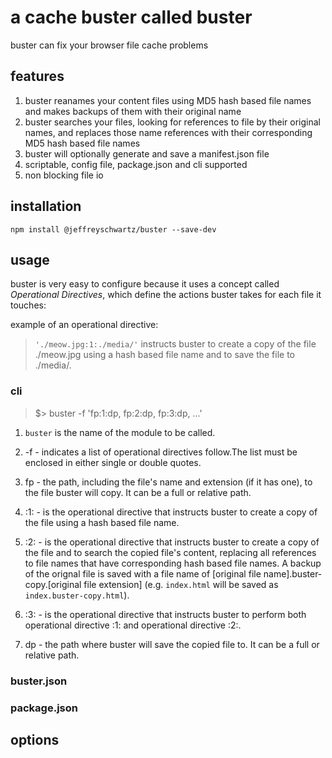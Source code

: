 # a cache buster called buster
buster can fix your browser file cache problems

## features
1. buster reanames your content files using MD5 hash based file names and makes backups of them with their original name
1. buster searches your files, looking for references to file by their original names, and replaces those name references with their corresponding MD5 hash based file names
1. buster will optionally generate and save a manifest.json file
1. scriptable, config file, package.json and cli supported
1. non blocking file io

## installation
`npm install @jeffreyschwartz/buster --save-dev`

## usage
buster is very easy to configure because it uses a concept called *Operational Directives*, which define the actions buster takes for each file it touches:

example of an operational directive:
>`'./meow.jpg:1:./media/'` instructs buster to create a copy of the file ./meow.jpg using a hash based file name and to save the file to ./media/.

### cli

>$> buster -f 'fp:1:dp, fp:2:dp, fp:3:dp, ...'

1. `buster` is the name of the module to be called.

1. -f - indicates a list of operational directives follow.The list must be enclosed in either single or double quotes. 

1. fp - the path, including the file's name and extension (if it has one), to the file buster will copy. It can be a full or relative path.

1. :1: - is the operational directive that instructs buster to create a copy of the file using a hash based file name.

1. :2: - is the  operational directive that instructs buster to create a copy of the file and to search the copied file's content, replacing all references to file names that have corresponding hash based file names. A backup of the orignal file is saved with a file name of [original file name].buster-copy.[original file extension] (e.g. `index.html` will be saved as `index.buster-copy.html`).

1. :3: - is the operational directive that instructs buster to perform both operational directive :1: and operational directive :2:.   

1. dp - the path where buster will save the copied file to. It can be a full or relative path.

### buster.json

### package.json

## options